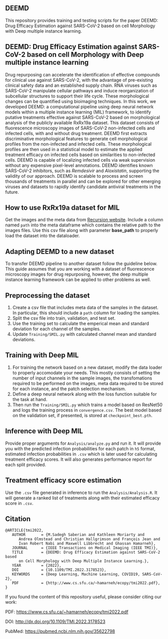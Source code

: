 ## DEEMD
This repository provides training and testing scripts for the paper DEEMD: Drug Efficacy Estimation against SARS-CoV-2 based on cell Morphology with Deep multiple instance learning.
## DEEMD: Drug Efficacy Estimation against SARS-CoV-2 based on cell Morphology with Deep multiple instance learning
Drug repurposing can accelerate the identification of effective compounds for clinical use against SARS-CoV-2, with the advantage of pre-existing clinical safety data and an established supply chain. RNA viruses such as SARS-CoV-2 manipulate cellular pathways and induce reorganization of subcellular structures to support their life cycle. These morphological changes can be quantified using bioimaging techniques. In this work, we developed DEEMD: a computational pipeline using deep neural network models within a multiple instance learning (MIL) framework, to identify putative treatments effective against SARS-CoV-2 based on morphological analysis of the publicly available RxRx19a dataset. This dataset consists of fluorescence microscopy images of SARS-CoV-2 non-infected cells and infected cells, with and without drug treatment. DEEMD first extracts discriminative morphological features to generate cell morphological profiles from the non-infected and infected cells. These morphological profiles are then used in a statistical model to estimate the applied treatment efficacy on infected cells based on similarities to non-infected cells. DEEMD is capable of localizing infected cells via weak supervision without any expensive pixel-level annotations. DEEMD identifies known SARS-CoV-2 inhibitors, such as *Remdesivir* and *Aloxistatin*, supporting the validity of our approach. DEEMD is scalable to process and screen thousands of treatments in parallel and can be explored for other emerging viruses and datasets to rapidly identify candidate antiviral treatments in the future.


## How to use RxRx19a dataset for MIL
Get the images and the meta data from [Recursion website](https://www.rxrx.ai/rxrx19a). Include a column named `path` into the meta dataframe which contains the relative path to the images files. Use this csv file along with parameter **base_path** to properly load the dataset into the dataloader. 

## Adapting DEEMD to a new dataset
To transfer DEEMD pipeline to another dataset follow the guideline below. This guide assumes that you are working with a dataset of fluorescence microscopy images for drug repurposing, however, the deep multiple instance learning framework can be applied to other problems as well.

## Preprocessing the dataset
1. Create a csv file that includes meta data of the samples in the dataset. In particular, this should include a `path` column for loading the samples.
2. Split the csv file into train, validation, and test set.
3. Use the training set to calculate the emperical mean and standard deviation for each channel of the samples.
4. Update `Training/SMIL.py` with calculated channel mean and standard deviations.

## Training with Deep MIL
1. For training the network based on a new dataset, modify the data loader to properly accomodate your needs. This mostly consists of setting the number of input channels in the sample images, the transfomations required to be performed on the images, meta data required to be stored for each instance, and the patch selection mechanism. 
2. Define a deep neural network along with the loss function suitable for the task at hand.
3. Then run the `Training/SMIL.py` which trains a model based on ResNet50 and logs the training process in `convergence.csv`. The best model based on the validation set, if presented, is stored at `checkpoint_best.pth`.

## Inference with Deep MIL
Provide proper arguments for `Analysis/analyze.py` and run it. It will provide you with the predicted infection probabilities for each patch in `h5` format, estimated infection probabilities in `.csv` which is later used for calculating treatment efficacy scores. It will also generates performance report for each split provided.

## Treatment efficacy score estimation
Use the `.csv` file generated in inference to run the `Analysis/Analysis.R`. It will generate a ranked list of treatments along with their estimated efficacy score in `.csv`.


## Citation

    @ARTICLE{tmi2022,
       AUTHOR       = {M.Sadegh Saberian and Kathleen Moriarty and 
          Andrea Olmstead and Christian Hallgrimson and François Jean and 
          Ivan Robert Nabi and Maxwell Libbrecht and Ghassan Hamarneh},
       JOURNAL      = {IEEE Transactions on Medical Imaging (IEEE TMI)},
       TITLE        = {DEEMD: Drug Efficacy Estimation against SARS-CoV-2 based 
          on Cell Morphology with Deep Multiple Instance Learning.},
       YEAR         = {2022},
       DOI          = {10.1109/TMI.2022.3178523},
       KEYWORDS     = {Deep Learning, Machine Learning, COVID19, SARS-CoV-2},
       PDF          = {http://www.cs.sfu.ca/~hamarneh/ecopy/tmi2022.pdf},
    }

If you found the content of this repository useful, please consider citing our work:

PDF:  https://www.cs.sfu.ca/~hamarneh/ecopy/tmi2022.pdf

DOI: http://dx.doi.org/10.1109/TMI.2022.3178523 

PubMed: https://pubmed.ncbi.nlm.nih.gov/35622798
